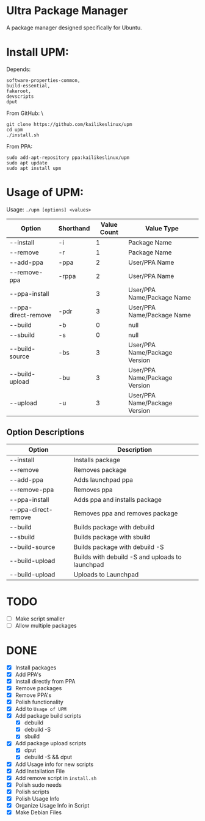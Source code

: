 # Ultra Package Manager
A package manager designed specifically for Ubuntu.

# Install UPM:
Depends:
```
software-properties-common, 
build-essential,
fakeroot,
devscripts
dput
```

From GitHub: \
```
git clone https://github.com/kailikeslinux/upm
cd upm
./install.sh
```

From PPA:
```
sudo add-apt-repository ppa:kailikeslinux/upm
sudo apt update
sudo apt install upm
```

# Usage of UPM:
Usage: `./upm [options] <values>`

| Option    | Shorthand | Value Count | Value Type   |
| --------- | --------- | ----------- | ------------ |
| --install | -i        | 1           | Package Name |
| --remove  | -r        | 1           | Package Name |
| --add-ppa | -ppa      | 2           | User/PPA Name |
| --remove-ppa | -rppa | 2 | User/PPA Name |S
| --ppa-install |  | 3 | User/PPA Name/Package Name |
| --ppa-direct-remove | -pdr | 3 | User/PPA Name/Package Name |
| --build | -b | 0 | null |
| --sbuild | -s | 0 | null |
| --build-source | -bs | 3 | User/PPA Name/Package Version |
| --build-upload | -bu | 3 | User/PPA Name/Package Version |
| --upload | -u | 3 | User/PPA Name/Package Version |

## Option Descriptions
| Option | Description |
| --- | --- |
| --install | Installs package |
| --remove | Removes package |
| --add-ppa | Adds launchpad ppa |
| --remove-ppa | Removes ppa |
| --ppa-install | Adds ppa and installs package |
| --ppa-direct-remove | Removes ppa and removes package |
| --build | Builds package with debuild |
| --sbuild | Builds package with sbuild |
| --build-source | Builds package with debuild -S|
| --build-upload | Builds with debuild -S and uploads to launchpad |
| --build-upload | Uploads to Launchpad |


# TODO
- [ ] Make script smaller
- [ ] Allow multiple packages

# DONE
- [x] Install packages
- [x] Add PPA's
- [x] Install directly from PPA
- [x] Remove packages
- [x] Remove PPA's
- [x] Polish functionality
- [x] Add to `Usage of UPM`
- [x] Add package build scripts
  - [x] debuild
  - [x] debuild -S
  - [x] sbuild
- [x] Add package upload scripts
  - [x] dput
  - [x] debuild -S && dput
- [x] Add Usage info for new scripts
- [x] Add Installation File
- [x] Add remove script in `install.sh`
- [x] Polish sudo needs
- [x] Polish scripts
- [x] Polish Usage Info
- [x] Organize Usage Info in Script
- [x] Make Debian Files